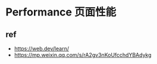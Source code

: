 # Performance 页面性能



## ref

- https://web.dev/learn/
- https://mp.weixin.qq.com/s/rA2gv3nKoUfcchdYBAdykg